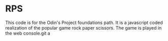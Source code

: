# RPS
This code is for the Odin's Project foundations path. It is a javascript coded realization of the popular game rock paper scissors. The game is played in the web console.git a